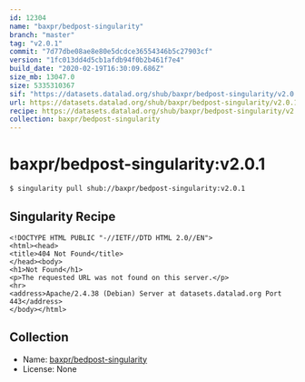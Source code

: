```yaml
---
id: 12304
name: "baxpr/bedpost-singularity"
branch: "master"
tag: "v2.0.1"
commit: "7d77dbe08ae8e80e5dcdce36554346b5c27903cf"
version: "1fc013dd4d5cb1afdb94f0b2b461f7e4"
build_date: "2020-02-19T16:30:09.686Z"
size_mb: 13047.0
size: 5335310367
sif: "https://datasets.datalad.org/shub/baxpr/bedpost-singularity/v2.0.1/2020-02-19-7d77dbe0-1fc013dd/1fc013dd4d5cb1afdb94f0b2b461f7e4.sif"
url: https://datasets.datalad.org/shub/baxpr/bedpost-singularity/v2.0.1/2020-02-19-7d77dbe0-1fc013dd/
recipe: https://datasets.datalad.org/shub/baxpr/bedpost-singularity/v2.0.1/2020-02-19-7d77dbe0-1fc013dd/Singularity
collection: baxpr/bedpost-singularity
---
```


# baxpr/bedpost-singularity:v2.0.1

```bash
$ singularity pull shub://baxpr/bedpost-singularity:v2.0.1
```

## Singularity Recipe

```singularity
<!DOCTYPE HTML PUBLIC "-//IETF//DTD HTML 2.0//EN">
<html><head>
<title>404 Not Found</title>
</head><body>
<h1>Not Found</h1>
<p>The requested URL was not found on this server.</p>
<hr>
<address>Apache/2.4.38 (Debian) Server at datasets.datalad.org Port 443</address>
</body></html>
```

## Collection

 - Name: [baxpr/bedpost-singularity](https://github.com/baxpr/bedpost-singularity)
 - License: None


